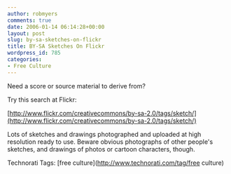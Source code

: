 ```yaml
---
author: robmyers
comments: true
date: 2006-01-14 06:14:28+00:00
layout: post
slug: by-sa-sketches-on-flickr
title: BY-SA Sketches On Flickr
wordpress_id: 785
categories:
- Free Culture
---
```


  
Need a score or source material to derive from?  


  
Try this search at Flickr:  


  
[http://www.flickr.com/creativecommons/by-sa-2.0/tags/sketch/](http://www.flickr.com/creativecommons/by-sa-2.0/tags/sketch/)  


  
Lots of sketches and drawings photographed and uploaded at high resolution ready to use. Beware obvious photographs of other people's sketches, and drawings of photos or cartoon characters, though.  


  


Technorati Tags: [free culture](http://www.technorati.com/tag/free culture)

  


